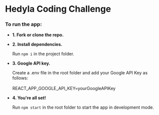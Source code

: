 # Hedyla Coding Challenge

### To run the app:
 
- **1. Fork or clone the repo.**
- **2. Install dependencies.**

  Run ```npm i``` in the project folder.
  
- **3. Google API key.**

  Create a .env file in the root folder and add your Google API Key as follows: <br /><br />
  REACT_APP_GOOGLE_API_KEY=yourGoogleAPIKey
  
- **4. You're all set!**

  Run ```npm start``` in the root folder to start the app in development mode.

